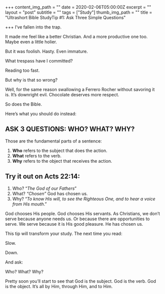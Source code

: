 +++
content_img_path = ""
date = 2020-02-06T05:00:00Z
excerpt = ""
layout = "post"
subtitle = ""
tags = ["Study"]
thumb_img_path = ""
title = "Ultrashort Bible StudyTip #1: Ask Three Simple Questions"

+++
I’ve fallen into the trap.

It made me feel like a better Christian. And a more productive one too. Maybe even a little holier.

But it was foolish. Hasty. Even immature.

What trespass have I committed?

Reading too fast.

But why is that so wrong?

Well, for the same reason swallowing a Ferrero Rocher without savoring it is. It’s downright evil. Chocolate deserves more respect.

So does the Bible.

Here’s what you should do instead:

## ASK 3 QUESTIONS: WHO? WHAT? WHY?

Those are the fundamental parts of a sentence:

1. **Who** refers to the subject that does the action.
2. **What** refers to the verb.
3. **Why** refers to the object that receives the action.

## Try it out on Acts 22:14:

1. Who? “_The God of our Fathers_”
2. What? _“Chosen”_ God has chosen us.
3. Why? “_To know His will, to see the Righteous One, and to hear a voice from His mouth_.”

God chooses His people. God chooses His servants. As Christians, we don’t serve because anyone needs us. Or because there are opportunities to serve. We serve because it is His good pleasure. He has chosen us.

This tip will transform your study. The next time you read:

Slow.

Down.

And ask:

Who? What? Why?

Pretty soon you’ll start to see that God is the subject. God is the verb. God is the object. It’s all by Him, through Him, and to Him.

